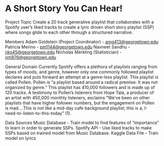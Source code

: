# A Short Story You Can Hear!

Project Topic
Create a 20 track generative playlist that collaborates with a Spotify user’s liked tracks to create a lyric driven short story playlist (SSP) where songs glide to each other through a structured narrative.

Members
Adam Goldstein (Project Coordinator) - amg413@georgetown.edu
Patricia Merino - pm1144@georgetown.edu
Navneet Sandhu - nks45@georgetown.edu
Nicholas Merkling (Statistician) - nm976@georgetown.edu

General
Domain
Currently Spotify offers a plethora of playlists ranging from types of moods, and genre, however only one commonly followed playlist declares and puts forward an attempt at a genre-less playlist.  This playlist is called Pollen.  Pollen is “a playlist based around a radical premise: It was not organized by genre.”  This playlist has 410,000 followers and is made up of 120 tracks.  A testimony to Pollen’s listeners from Hope Tala, a producer of an artist with 450,000 monthly listeners, exclaims “We’ve been on other playlists that have higher follower numbers, but the engagement on Pollen is mad….This is not like a mid-day cafe background playlist; this is a, I-need-to-listen-to-this-today” (1).

Data Sources
Music Database - Train model to find features of “importance” to learn in order to generate SSPs.
Spotify API - Use liked tracks to make SSPs based on trained model from Music Database.
Kaggle Data File - Train model on lyrics

